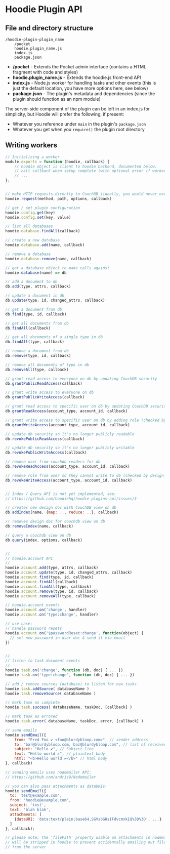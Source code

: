 # Hoodie Plugin API

## File and directory structure

```
/hoodie-plugin-plugin_name
    /pocket
    hoodie.plugin_name.js
    index.js
    package.json
```

* __/pocket__ - Extends the Pocket admin interface (contains a HTML fragment with code and styles)
* __hoodie.plugin_name.js__ - Extends the hoodie.js front-end API
* __index.js__ - Node.js worker for handling tasks and other events (this is just the default location, you have more options here, see below)
* __package.json__ - The plugin's metadata and dependencies (since the plugin should function as an npm module)

The server-side component of the plugin can be left in an index.js for simplicity, but Hoodie will prefer the following, if present:
* Whatever you reference under `main` in the plugin's `package.json`
* Whatever you get when you `require()` the plugin root directory

## Writing workers

```javascript
// Initializing a worker
module.exports = function (hoodie, callback) {
    // hoodie object is client to hoodie backend, documented below.
    // call callback when setup complete (with optional error if worker failed to initialize).
    // ...
};


// make HTTP requests directly to CouchDB (ideally, you would never need to use this)
hoodie.request(method, path, options, callback)

// get / set plugin configuration
hoodie.config.get(key)
hoodie.config.set(key, value)

// list all databases
hoodie.database.findAll(callback)

// create a new database
hoodie.database.add(name, callback)

// remove a database
hoodie.database.remove(name, callback)

// get a database object to make calls against
hoodie.database(name) => db

// add a document to db
db.add(type, attrs, callback)

// update a document in db
db.update(type, id, changed_attrs, callback)

// get a document from db
db.find(type, id, callback)

// get all documents from db
db.findAll(callback)

// get all documents of a single type in db
db.findAll(type, callback)

// remove a document from db
db.remove(type, id, callback)

// remove all documents of type in db
db.removeAll(type, callback)

// grant read access to everyone on db by updating CouchDB security
db.grantPublicReadAccess(callback)

// grant write access to everyone on db
db.grantPublicWriteAccess(callback)

// grant read access to specific user on db by updating CouchDB security
db.grantReadAccess(account_type, account_id, callback)

// grant write access to specific user on db by adding role (checked by design doc in db)
db.grantWriteAccess(account_type, account_id, callback)

// update db security so it's no longer publicly readable
db.revokePublicReadAccess(callback)

// update db security so it's no longer publicly writable
db.revokePublicWriteAccess(callback)

// remove user from couchdb readers for db
db.revokeReadAccess(account_type, account_id, callback)

// remove role from user so they cannot write to db (checked by design doc)
db.revokeWriteAccess(account_type, account_id, callback)


// Index / Query API is not yet implemented, see:
// https://github.com/hoodiehq/hoodie-plugins-api/issues/3

// creates new design doc with CouchDB view on db
db.addIndex(name, {map: .., reduce: ..}, callback)

// removes design doc for couchdb view on db
db.removeIndex(name, callback)

// query a couchdb view on db
db.query(index, options, callback)


//
// hoodie.account API
//
hoodie.account.add(type, attrs, callback)
hoodie.account.update(type, id, changed_attrs, callback)
hoodie.account.find(type, id, callback)
hoodie.account.findAll(callback)
hoodie.account.findAll(type, callback)
hoodie.account.remove(type, id, callback)
hoodie.account.removeAll(type, callback)

// hoodie.account events
hoodie.account.on('change', handler)
hoodie.account.on('type:change', handler)

// use case: 
// handle password resets
hoodie.account.on('$passwordReset:change', function(object) {
  // set new password in user doc & send it via email
})


//
// listen to task document events
//
hoodie.task.on('change', function (db, doc) { ... })
hoodie.task.on('type:change', function (db, doc) { ... })

// add / remove sources (database) to listen for new tasks
hoodie.task.addSource( databaseName )
hoodie.task.removeSource( databaseName )

// mark task as complete
hoodie.task.success( databaseName, taskDoc, [callback] )

// mark task as errored
hoodie.task.error( databaseName, taskDoc, error, [callback] )

// send emails
hoodie.sendEmail({
    from: "Fred Foo ✔ <foo@blurdybloop.com>", // sender address
    to: "bar@blurdybloop.com, baz@blurdybloop.com", // list of receivers
    subject: "Hello ✔", // Subject line
    text: "Hello world ✔", // plaintext body
    html: "<b>Hello world ✔</b>" // html body
}, callback)

// sending emails uses nodemailer API:
// https://github.com/andris9/Nodemailer

// you can also pass attachments as dataURIs:
hoodie.sendEmail({
  to: 'test@example.com',
  from: 'hoodie@example.com',
  subject: 'test',
  text: 'blah blah',
  attachments: [
    {dataURI: 'data:text/plain;base64,SGVsbG8sIFdvcmxkIQ%3D%3D', ...}
  ]
}, callback);

// please note, the 'filePath' property usable on attachments in nodemail
// will be stripped in hoodie to prevent accidentally emailing out files
// from the server
```
